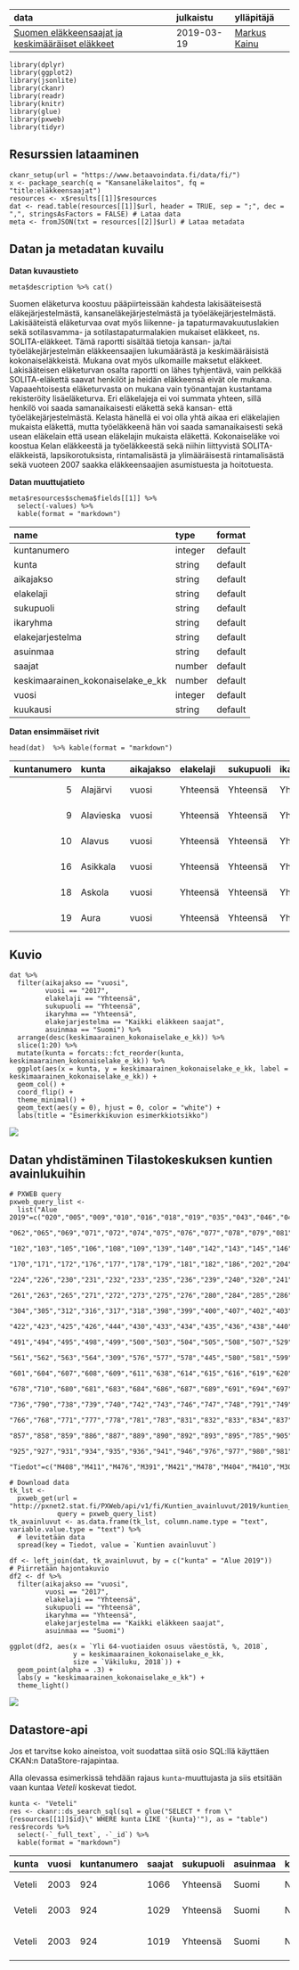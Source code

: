 <table>
<thead>
<tr class="header">
<th style="text-align: left;">data</th>
<th style="text-align: left;">julkaistu</th>
<th style="text-align: left;">ylläpitäjä</th>
</tr>
</thead>
<tbody>
<tr class="odd">
<td style="text-align: left;"><a href='https://www.betaavoindata.fi/data/fi/dataset/suomen-elakkeensaajat-ja-keskimaaraiset-elakkeet'>Suomen eläkkeensaajat ja keskimääräiset eläkkeet</a></td>
<td style="text-align: left;">2019-03-19</td>
<td style="text-align: left;"><a href='mailto:markus.kainu@kela.fi'>Markus Kainu</a></td>
</tr>
</tbody>
</table>

    library(dplyr)
    library(ggplot2)
    library(jsonlite)
    library(ckanr)
    library(readr)
    library(knitr)
    library(glue)
    library(pxweb)
    library(tidyr)

Resurssien lataaminen
---------------------

    ckanr_setup(url = "https://www.betaavoindata.fi/data/fi/")
    x <- package_search(q = "Kansaneläkelaitos", fq = "title:eläkkeensaajat")
    resources <- x$results[[1]]$resources
    dat <- read.table(resources[[1]]$url, header = TRUE, sep = ";", dec = ",", stringsAsFactors = FALSE) # Lataa data
    meta <- fromJSON(txt = resources[[2]]$url) # Lataa metadata

Datan ja metadatan kuvailu
--------------------------

**Datan kuvaustieto**

    meta$description %>% cat()

Suomen eläketurva koostuu pääpiirteissään kahdesta lakisääteisestä
eläkejärjestelmästä, kansaneläkejärjestelmästä ja
työeläkejärjestelmästä. Lakisääteistä eläketurvaa ovat myös liikenne- ja
tapaturmavakuutuslakien sekä sotilasvamma- ja sotilastapaturmalakien
mukaiset eläkkeet, ns. SOLITA-eläkkeet. Tämä raportti sisältää tietoja
kansan- ja/tai työeläkejärjestelmän eläkkeensaajien lukumäärästä ja
keskimääräisistä kokonaiseläkkeistä. Mukana ovat myös ulkomaille
maksetut eläkkeet. Lakisääteisen eläketurvan osalta raportti on lähes
tyhjentävä, vain pelkkää SOLITA-eläkettä saavat henkilöt ja heidän
eläkkeensä eivät ole mukana. Vapaaehtoisesta eläketurvasta on mukana
vain työnantajan kustantama rekisteröity lisäeläketurva. Eri eläkelajeja
ei voi summata yhteen, sillä henkilö voi saada samanaikaisesti eläkettä
sekä kansan- että työeläkejärjestelmästä. Kelasta hänellä ei voi olla
yhtä aikaa eri eläkelajien mukaista eläkettä, mutta työeläkkeenä hän voi
saada samanaikaisesti sekä usean eläkelain että usean eläkelajin
mukaista eläkettä. Kokonaiseläke voi koostua Kelan eläkkeestä ja
työeläkkeestä sekä niihin liittyvistä SOLITA-eläkkeistä,
lapsikorotuksista, rintamalisästä ja ylimääräisestä rintamalisästä sekä
vuoteen 2007 saakka eläkkeensaajien asumistuesta ja hoitotuesta.

**Datan muuttujatieto**

    meta$resources$schema$fields[[1]] %>%
      select(-values) %>% 
      kable(format = "markdown")

<table>
<thead>
<tr class="header">
<th style="text-align: left;">name</th>
<th style="text-align: left;">type</th>
<th style="text-align: left;">format</th>
</tr>
</thead>
<tbody>
<tr class="odd">
<td style="text-align: left;">kuntanumero</td>
<td style="text-align: left;">integer</td>
<td style="text-align: left;">default</td>
</tr>
<tr class="even">
<td style="text-align: left;">kunta</td>
<td style="text-align: left;">string</td>
<td style="text-align: left;">default</td>
</tr>
<tr class="odd">
<td style="text-align: left;">aikajakso</td>
<td style="text-align: left;">string</td>
<td style="text-align: left;">default</td>
</tr>
<tr class="even">
<td style="text-align: left;">elakelaji</td>
<td style="text-align: left;">string</td>
<td style="text-align: left;">default</td>
</tr>
<tr class="odd">
<td style="text-align: left;">sukupuoli</td>
<td style="text-align: left;">string</td>
<td style="text-align: left;">default</td>
</tr>
<tr class="even">
<td style="text-align: left;">ikaryhma</td>
<td style="text-align: left;">string</td>
<td style="text-align: left;">default</td>
</tr>
<tr class="odd">
<td style="text-align: left;">elakejarjestelma</td>
<td style="text-align: left;">string</td>
<td style="text-align: left;">default</td>
</tr>
<tr class="even">
<td style="text-align: left;">asuinmaa</td>
<td style="text-align: left;">string</td>
<td style="text-align: left;">default</td>
</tr>
<tr class="odd">
<td style="text-align: left;">saajat</td>
<td style="text-align: left;">number</td>
<td style="text-align: left;">default</td>
</tr>
<tr class="even">
<td style="text-align: left;">keskimaarainen_kokonaiselake_e_kk</td>
<td style="text-align: left;">number</td>
<td style="text-align: left;">default</td>
</tr>
<tr class="odd">
<td style="text-align: left;">vuosi</td>
<td style="text-align: left;">integer</td>
<td style="text-align: left;">default</td>
</tr>
<tr class="even">
<td style="text-align: left;">kuukausi</td>
<td style="text-align: left;">string</td>
<td style="text-align: left;">default</td>
</tr>
</tbody>
</table>

**Datan ensimmäiset rivit**

    head(dat)  %>% kable(format = "markdown")

<table style="width:100%;">
<colgroup>
<col style="width: 8%" />
<col style="width: 6%" />
<col style="width: 6%" />
<col style="width: 6%" />
<col style="width: 6%" />
<col style="width: 6%" />
<col style="width: 15%" />
<col style="width: 6%" />
<col style="width: 4%" />
<col style="width: 22%" />
<col style="width: 4%" />
<col style="width: 6%" />
</colgroup>
<thead>
<tr class="header">
<th style="text-align: right;">kuntanumero</th>
<th style="text-align: left;">kunta</th>
<th style="text-align: left;">aikajakso</th>
<th style="text-align: left;">elakelaji</th>
<th style="text-align: left;">sukupuoli</th>
<th style="text-align: left;">ikaryhma</th>
<th style="text-align: left;">elakejarjestelma</th>
<th style="text-align: left;">asuinmaa</th>
<th style="text-align: right;">saajat</th>
<th style="text-align: right;">keskimaarainen_kokonaiselake_e_kk</th>
<th style="text-align: right;">vuosi</th>
<th style="text-align: left;">kuukausi</th>
</tr>
</thead>
<tbody>
<tr class="odd">
<td style="text-align: right;">5</td>
<td style="text-align: left;">Alajärvi</td>
<td style="text-align: left;">vuosi</td>
<td style="text-align: left;">Yhteensä</td>
<td style="text-align: left;">Yhteensä</td>
<td style="text-align: left;">Yhteensä</td>
<td style="text-align: left;">Kaikki eläkkeen saajat</td>
<td style="text-align: left;">Suomi</td>
<td style="text-align: right;">3177</td>
<td style="text-align: right;">821.59</td>
<td style="text-align: right;">2003</td>
<td style="text-align: left;">NA</td>
</tr>
<tr class="even">
<td style="text-align: right;">9</td>
<td style="text-align: left;">Alavieska</td>
<td style="text-align: left;">vuosi</td>
<td style="text-align: left;">Yhteensä</td>
<td style="text-align: left;">Yhteensä</td>
<td style="text-align: left;">Yhteensä</td>
<td style="text-align: left;">Kaikki eläkkeen saajat</td>
<td style="text-align: left;">Suomi</td>
<td style="text-align: right;">781</td>
<td style="text-align: right;">816.81</td>
<td style="text-align: right;">2003</td>
<td style="text-align: left;">NA</td>
</tr>
<tr class="odd">
<td style="text-align: right;">10</td>
<td style="text-align: left;">Alavus</td>
<td style="text-align: left;">vuosi</td>
<td style="text-align: left;">Yhteensä</td>
<td style="text-align: left;">Yhteensä</td>
<td style="text-align: left;">Yhteensä</td>
<td style="text-align: left;">Kaikki eläkkeen saajat</td>
<td style="text-align: left;">Suomi</td>
<td style="text-align: right;">3823</td>
<td style="text-align: right;">865.13</td>
<td style="text-align: right;">2003</td>
<td style="text-align: left;">NA</td>
</tr>
<tr class="even">
<td style="text-align: right;">16</td>
<td style="text-align: left;">Asikkala</td>
<td style="text-align: left;">vuosi</td>
<td style="text-align: left;">Yhteensä</td>
<td style="text-align: left;">Yhteensä</td>
<td style="text-align: left;">Yhteensä</td>
<td style="text-align: left;">Kaikki eläkkeen saajat</td>
<td style="text-align: left;">Suomi</td>
<td style="text-align: right;">2580</td>
<td style="text-align: right;">975.58</td>
<td style="text-align: right;">2003</td>
<td style="text-align: left;">NA</td>
</tr>
<tr class="odd">
<td style="text-align: right;">18</td>
<td style="text-align: left;">Askola</td>
<td style="text-align: left;">vuosi</td>
<td style="text-align: left;">Yhteensä</td>
<td style="text-align: left;">Yhteensä</td>
<td style="text-align: left;">Yhteensä</td>
<td style="text-align: left;">Kaikki eläkkeen saajat</td>
<td style="text-align: left;">Suomi</td>
<td style="text-align: right;">964</td>
<td style="text-align: right;">908.87</td>
<td style="text-align: right;">2003</td>
<td style="text-align: left;">NA</td>
</tr>
<tr class="even">
<td style="text-align: right;">19</td>
<td style="text-align: left;">Aura</td>
<td style="text-align: left;">vuosi</td>
<td style="text-align: left;">Yhteensä</td>
<td style="text-align: left;">Yhteensä</td>
<td style="text-align: left;">Yhteensä</td>
<td style="text-align: left;">Kaikki eläkkeen saajat</td>
<td style="text-align: left;">Suomi</td>
<td style="text-align: right;">753</td>
<td style="text-align: right;">925.15</td>
<td style="text-align: right;">2003</td>
<td style="text-align: left;">NA</td>
</tr>
</tbody>
</table>

Kuvio
-----

    dat %>% 
      filter(aikajakso == "vuosi", 
             vuosi == "2017",
             elakelaji == "Yhteensä",
             sukupuoli == "Yhteensä",
             ikaryhma == "Yhteensä",
             elakejarjestelma == "Kaikki eläkkeen saajat",
             asuinmaa == "Suomi") %>% 
      arrange(desc(keskimaarainen_kokonaiselake_e_kk)) %>% 
      slice(1:20) %>% 
      mutate(kunta = forcats::fct_reorder(kunta, keskimaarainen_kokonaiselake_e_kk)) %>% 
      ggplot(aes(x = kunta, y = keskimaarainen_kokonaiselake_e_kk, label = keskimaarainen_kokonaiselake_e_kk)) + 
      geom_col() + 
      coord_flip() + 
      theme_minimal() +
      geom_text(aes(y = 0), hjust = 0, color = "white") +
      labs(title = "Esimerkkikuvion esimerkkiotsikko")

![](esimerkki_R_files/figure-markdown_strict/kuva1-1.png)

Datan yhdistäminen Tilastokeskuksen kuntien avainlukuihin
---------------------------------------------------------

    # PXWEB query 
    pxweb_query_list <- 
      list("Alue 2019"=c("020","005","009","010","016","018","019","035","043","046","047","049","050","051","052","060","061",
                         "062","065","069","071","072","074","075","076","077","078","079","081","082","086","111","090","091","097","098","099",
                         "102","103","105","106","108","109","139","140","142","143","145","146","153","148","149","151","152","165","167","169",
                         "170","171","172","176","177","178","179","181","182","186","202","204","205","208","211","213","214","216","217","218",
                         "224","226","230","231","232","233","235","236","239","240","320","241","322","244","245","249","250","256","257","260",
                         "261","263","265","271","272","273","275","276","280","284","285","286","287","288","290","291","295","297","300","301",
                         "304","305","312","316","317","318","398","399","400","407","402","403","405","408","410","416","417","418","420","421",
                         "422","423","425","426","444","430","433","434","435","436","438","440","441","475","478","480","481","483","484","489",
                         "491","494","495","498","499","500","503","504","505","508","507","529","531","535","536","538","541","543","545","560",
                         "561","562","563","564","309","576","577","578","445","580","581","599","583","854","584","588","592","593","595","598",
                         "601","604","607","608","609","611","638","614","615","616","619","620","623","624","625","626","630","631","635","636",
                         "678","710","680","681","683","684","686","687","689","691","694","697","698","700","702","704","707","729","732","734",
                         "736","790","738","739","740","742","743","746","747","748","791","749","751","753","755","758","759","761","762","765",
                         "766","768","771","777","778","781","783","831","832","833","834","837","844","845","846","848","849","850","851","853",
                         "857","858","859","886","887","889","890","892","893","895","785","905","908","911","092","915","918","921","922","924",
                         "925","927","931","934","935","936","941","946","976","977","980","981","989","992"),
           "Tiedot"=c("M408","M411","M476","M391","M421","M478","M404","M410","M303","M297","M302","M44","M62","M70","M488","M486","M137","M140","M130","M162","M78","M485","M152","M72","M84","M106","M499","M496","M495","M497","M498"))

    # Download data 
    tk_lst <- 
      pxweb_get(url = "http://pxnet2.stat.fi/PXWeb/api/v1/fi/Kuntien_avainluvut/2019/kuntien_avainluvut_2019_viimeisin.px",
                query = pxweb_query_list)
    tk_avainluvut <- as.data.frame(tk_lst, column.name.type = "text", variable.value.type = "text") %>% 
      # levitetään data
      spread(key = Tiedot, value = `Kuntien avainluvut`)

    df <- left_join(dat, tk_avainluvut, by = c("kunta" = "Alue 2019"))
    # Piirretään hajontakuvio
    df2 <- df %>% 
      filter(aikajakso == "vuosi", 
             vuosi == "2017",
             elakelaji == "Yhteensä",
             sukupuoli == "Yhteensä",
             ikaryhma == "Yhteensä",
             elakejarjestelma == "Kaikki eläkkeen saajat",
             asuinmaa == "Suomi")

    ggplot(df2, aes(x = `Yli 64-vuotiaiden osuus väestöstä, %, 2018`, 
                    y = keskimaarainen_kokonaiselake_e_kk, 
                    size = `Väkiluku, 2018`)) + 
      geom_point(alpha = .3) +
      labs(y = "keskimaarainen_kokonaiselake_e_kk") + 
      theme_light()

![](esimerkki_R_files/figure-markdown_strict/join-1.png)

Datastore-api
-------------

Jos et tarvitse koko aineistoa, voit suodattaa siitä osio SQL:llä
käyttäen CKAN:n DataStore-rajapintaa.

Alla olevassa esimerkissä tehdään rajaus `kunta`-muuttujasta ja siis
etsitään vaan kuntaa *Veteli* koskevat tiedot.

    kunta <- "Veteli"
    res <- ckanr::ds_search_sql(sql = glue("SELECT * from \"{resources[[1]]$id}\" WHERE kunta LIKE '{kunta}'"), as = "table")
    res$records %>% 
      select(-`_full_text`, -`_id`) %>% 
      kable(format = "markdown")

<table>
<colgroup>
<col style="width: 4%" />
<col style="width: 3%" />
<col style="width: 7%" />
<col style="width: 4%" />
<col style="width: 5%" />
<col style="width: 5%" />
<col style="width: 5%" />
<col style="width: 20%" />
<col style="width: 5%" />
<col style="width: 19%" />
<col style="width: 5%" />
<col style="width: 13%" />
</colgroup>
<thead>
<tr class="header">
<th style="text-align: left;">kunta</th>
<th style="text-align: left;">vuosi</th>
<th style="text-align: left;">kuntanumero</th>
<th style="text-align: left;">saajat</th>
<th style="text-align: left;">sukupuoli</th>
<th style="text-align: left;">asuinmaa</th>
<th style="text-align: left;">kuukausi</th>
<th style="text-align: left;">elakelaji</th>
<th style="text-align: left;">ikaryhma</th>
<th style="text-align: left;">keskimaarainen_kokonaiselake_e_kk</th>
<th style="text-align: left;">aikajakso</th>
<th style="text-align: left;">elakejarjestelma</th>
</tr>
</thead>
<tbody>
<tr class="odd">
<td style="text-align: left;">Veteli</td>
<td style="text-align: left;">2003</td>
<td style="text-align: left;">924</td>
<td style="text-align: left;">1066</td>
<td style="text-align: left;">Yhteensä</td>
<td style="text-align: left;">Suomi</td>
<td style="text-align: left;">NA</td>
<td style="text-align: left;">Yhteensä</td>
<td style="text-align: left;">Yhteensä</td>
<td style="text-align: left;">842,04</td>
<td style="text-align: left;">vuosi</td>
<td style="text-align: left;">Kaikki eläkkeen saajat</td>
</tr>
<tr class="even">
<td style="text-align: left;">Veteli</td>
<td style="text-align: left;">2003</td>
<td style="text-align: left;">924</td>
<td style="text-align: left;">1029</td>
<td style="text-align: left;">Yhteensä</td>
<td style="text-align: left;">Suomi</td>
<td style="text-align: left;">NA</td>
<td style="text-align: left;">Omaeläkkeet (kaikki)</td>
<td style="text-align: left;">Yhteensä</td>
<td style="text-align: left;">857,68</td>
<td style="text-align: left;">vuosi</td>
<td style="text-align: left;">Kaikki eläkkeen saajat</td>
</tr>
<tr class="odd">
<td style="text-align: left;">Veteli</td>
<td style="text-align: left;">2003</td>
<td style="text-align: left;">924</td>
<td style="text-align: left;">1019</td>
<td style="text-align: left;">Yhteensä</td>
<td style="text-align: left;">Suomi</td>
<td style="text-align: left;">NA</td>
<td style="text-align: left;">Omaeläkkeet (pl. osa-aikaeläkkeet)</td>
<td style="text-align: left;">Yhteensä</td>
<td style="text-align: left;">861,56</td>
<td style="text-align: left;">vuosi</td>
<td style="text-align: left;">Kaikki eläkkeen saajat</td>
</tr>
</tbody>
</table>

